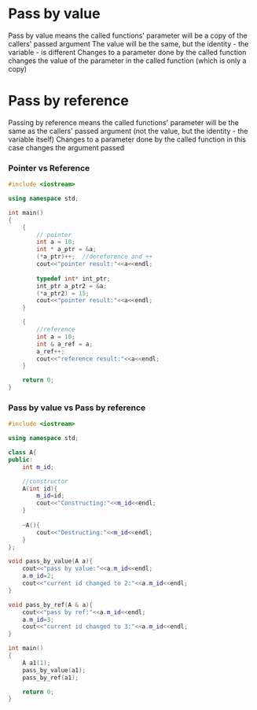 # Pass by value
Pass by value means the called functions' parameter will be a copy of the callers' passed argument
The value will be the same, but the identity - the variable - is different
Changes to a parameter done by the called function changes the value of the parameter in the called function (which is only a copy)

# Pass by reference
Passing by reference means the called functions' parameter will be the same as the callers' passed argument (not the value, but the identity - the variable itself)
Changes to a parameter done by the called function in this case changes the argument passed


### Pointer vs Reference
```cpp
#include <iostream>

using namespace std;

int main()
{
    {
        // pointer
        int a = 10;
        int * a_ptr = &a;
        (*a_ptr)++;  //dereference and ++
        cout<<"pointer result:"<<a<<endl;
        
        typedef int* int_ptr;
        int_ptr a_ptr2 = &a;
        (*a_ptr2) = 15;
        cout<<"pointer result:"<<a<<endl;
    }

    {
        //reference
        int a = 10;
        int & a_ref = a;
        a_ref++;
        cout<<"reference result:"<<a<<endl;
    }

    return 0;
}
```

### Pass by value vs Pass by reference
```cpp
#include <iostream>

using namespace std;

class A{
public:
    int m_id;

    //constructor
    A(int id){
        m_id=id;
        cout<<"Constructing:"<<m_id<<endl;
    }
    
    ~A(){
        cout<<"Destructing:"<<m_id<<endl;
    }
};

void pass_by_value(A a){
    cout<<"pass by value:"<<a.m_id<<endl;
    a.m_id=2;
    cout<<"current id changed to 2:"<<a.m_id<<endl;
}

void pass_by_ref(A & a){
    cout<<"pass by ref:"<<a.m_id<<endl;
    a.m_id=3;
    cout<<"current id changed to 3:"<<a.m_id<<endl;
}

int main()
{
    A a1(1);
    pass_by_value(a1);
    pass_by_ref(a1);

    return 0;
}

```
